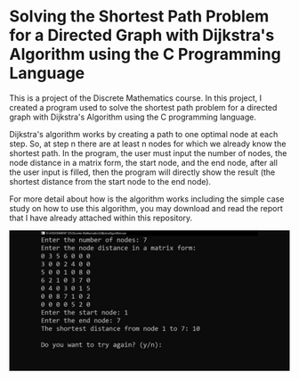 # Solving the Shortest Path Problem for a Directed Graph with Dijkstra's Algorithm using the C Programming Language
This is a project of the Discrete Mathematics course. In this project, I created a program used to solve the shortest path problem for a directed graph with Dijkstra's Algorithm using the C programming language.

Dijkstra's algorithm works by creating a path to one optimal node at each step. So, at step n there are at least n nodes for which we already know the shortest path. In the program, the user must input the number of nodes, the node distance in a matrix form, the start node, and the end node, after all the user input is filled, then the program will directly show the result (the shortest distance from the start node to the end node).

For more detail about how is the algorithm works including the simple case study on how to use this algorithm, you may download and read the report that I have already attached within this repository.

![](dijkstra.png)
